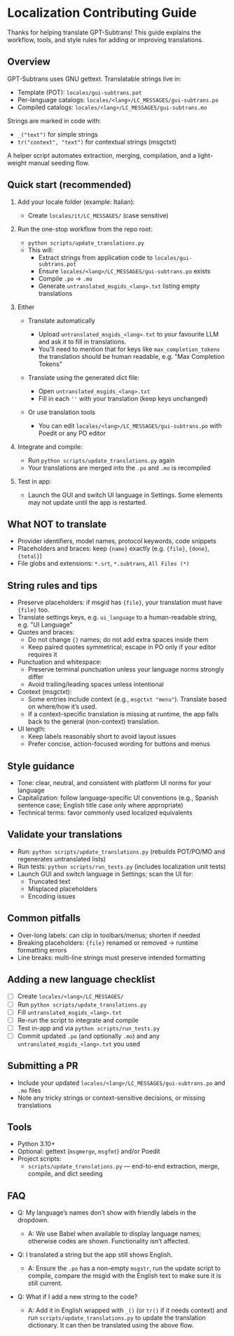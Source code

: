 # Localization Contributing Guide

Thanks for helping translate GPT-Subtrans! This guide explains the workflow, tools, and style rules for adding or improving translations.

## Overview

GPT-Subtrans uses GNU gettext. Translatable strings live in:
- Template (POT): `locales/gui-subtrans.pot`
- Per-language catalogs: `locales/<lang>/LC_MESSAGES/gui-subtrans.po`
- Compiled catalogs: `locales/<lang>/LC_MESSAGES/gui-subtrans.mo`

Strings are marked in code with:
- `_("text")` for simple strings
- `tr("context", "text")` for contextual strings (msgctxt)

A helper script automates extraction, merging, compilation, and a light-weight manual seeding flow.

## Quick start (recommended)

1) Add your locale folder (example: Italian):
   - Create `locales/it/LC_MESSAGES/` (case sensitive)

2) Run the one-stop workflow from the repo root:
   - `python scripts/update_translations.py`
   - This will:
     - Extract strings from application code to `locales/gui-subtrans.pot`
     - Ensure `locales/<lang>/LC_MESSAGES/gui-subtrans.po` exists
     - Compile `.po` → `.mo`
     - Generate `untranslated_msgids_<lang>.txt` listing empty translations

3) Either 
    - Translate automatically
        - Upload `untranslated_msgids_<lang>.txt` to your favourite LLM and ask it to fill in translations.
        - You'll need to mention that for keys like `max_completion_tokens` the translation should be human readable, e.g. "Max Completion Tokens" 

    - Translate using the generated dict file:
        - Open `untranslated_msgids_<lang>.txt`
        - Fill in each `''` with your translation (keep keys unchanged)

    - Or use translation tools
        - You can edit `locales/<lang>/LC_MESSAGES/gui-subtrans.po` with Poedit or any PO editor

4) Integrate and compile:
   - Run `python scripts/update_translations.py` again
   - Your translations are merged into the `.po` and `.mo` is recompiled

5) Test in app:
   - Launch the GUI and switch UI language in Settings. Some elements may not update until the app is restarted.

## What NOT to translate

- Provider identifiers, model names, protocol keywords, code snippets
- Placeholders and braces: keep `{name}` exactly (e.g. `{file}`, `{done}`, `{total}`)
- File globs and extensions: `*.srt`, `*.subtrans`, `All Files (*)`

## String rules and tips

- Preserve placeholders: if msgid has `{file}`, your translation must have `{file}` too.
- Translate settings keys, e.g. `ui_language` to a human-readable string, e.g. "UI Language"
- Quotes and braces:
  - Do not change `{}` names; do not add extra spaces inside them
  - Keep paired quotes symmetrical; escape in PO only if your editor requires it
- Punctuation and whitespace:
  - Preserve terminal punctuation unless your language norms strongly differ
  - Avoid trailing/leading spaces unless intentional
- Context (msgctxt):
  - Some entries include context (e.g., `msgctxt "menu"`). Translate based on where/how it’s used.
  - If a context-specific translation is missing at runtime, the app falls back to the general (non-context) translation.
- UI length:
  - Keep labels reasonably short to avoid layout issues
  - Prefer concise, action-focused wording for buttons and menus

## Style guidance

- Tone: clear, neutral, and consistent with platform UI norms for your language
- Capitalization: follow language-specific UI conventions (e.g., Spanish sentence case; English title case only where appropriate)
- Technical terms: favor commonly used localized equivalents

## Validate your translations

- Run: `python scripts/update_translations.py` (rebuilds POT/PO/MO and regenerates untranslated lists)
- Run tests: `python scripts/run_tests.py` (includes localization unit tests)
- Launch GUI and switch language in Settings; scan the UI for:
  - Truncated text
  - Misplaced placeholders
  - Encoding issues

## Common pitfalls

- Over-long labels: can clip in toolbars/menus; shorten if needed
- Breaking placeholders: `{file}` renamed or removed → runtime formatting errors
- Line breaks: multi-line strings must preserve intended formatting

## Adding a new language checklist

- [ ] Create `locales/<lang>/LC_MESSAGES/`
- [ ] Run `python scripts/update_translations.py`
- [ ] Fill `untranslated_msgids_<lang>.txt`
- [ ] Re-run the script to integrate and compile
- [ ] Test in-app and via `python scripts/run_tests.py`
- [ ] Commit updated `.po` (and optionally `.mo`) and any `untranslated_msgids_<lang>.txt` you used

## Submitting a PR

- Include your updated `locales/<lang>/LC_MESSAGES/gui-subtrans.po` and `.mo` files
- Note any tricky strings or context-sensitive decisions, or missing translations

## Tools
- Python 3.10+
- Optional: gettext (`msgmerge`, `msgfmt`) and/or Poedit
- Project scripts:
  - `scripts/update_translations.py` — end-to-end extraction, merge, compile, and dict seeding

## FAQ

- Q: My language’s names don’t show with friendly labels in the dropdown.
  - A: We use Babel when available to display language names; otherwise codes are shown. Functionality isn’t affected.

- Q: I translated a string but the app still shows English.
  - A: Ensure the `.po` has a non-empty `msgstr`, run the update script to compile, compare the msgid with the English text to make sure it is still current.

- Q: What if I add a new string to the code?
  - A: Add it in English wrapped with `_()` (or `tr()` if it needs context) and run `scripts/update_translations.py` to update the translation dictionary. It can then be translated using the above flow.
